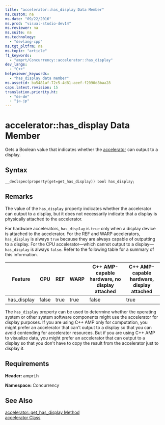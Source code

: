 ```yaml
---
title: "accelerator::has_display Data Member"
ms.custom: na
ms.date: "09/22/2016"
ms.prod: "visual-studio-dev14"
ms.reviewer: na
ms.suite: na
ms.technology: 
  - "devlang-cpp"
ms.tgt_pltfrm: na
ms.topic: "article"
f1_keywords: 
  - "amprt/Concurrency::accelerator::has_display"
dev_langs: 
  - "C++"
helpviewer_keywords: 
  - "has_display data member"
ms.assetid: ba5481af-72c5-4d81-aeef-f2090d8baa28
caps.latest.revision: 15
translation.priority.ht: 
  - "de-de"
  - "ja-jp"
---
```

# accelerator::has_display Data Member
Gets a Boolean value that indicates whether the [accelerator](../vs140/accelerator-class.md) can output to a display.  
  
## Syntax  
  
```  
__declspec(property(get=get_has_display)) bool has_display;  
```  
  
## Remarks  
 The value of the `has_display` property indicates whether the accelerator can output to a display, but it does not necessarily indicate that a display is physically attached to the accelerator.  
  
 For hardware accelerators, `has_display` is `true` only when a display device is attached to the accelerator. For the REF and WARP accelerators, `has_display` is always `true` because they are always capable of outputting to a display. For the CPU accelerator—which cannot output to a display—`has_display` is always `false`. Refer to the following table for a summary of this information.  
  
|Feature|CPU|REF|WARP|C++ AMP-capable hardware, no display attached|C++ AMP-capable hardware, display attached|  
|-------------|---------|---------|----------|------------------------------------------------------|---------------------------------------------------|  
|has_display|false|true|true|false|true|  
  
 The `has_display` property can be used to determine whether the operating system or other system software components might use the accelerator for display purposes. If you are using C++ AMP only for computation, you might prefer an accelerator that can't output to a display so that you can avoid contending for accelerator resources. But if you are using C++ AMP to visualize data, you might prefer an accelerator that can output to a display so that you don't have to copy the result from the accelerator just to display it.  
  
## Requirements  
 **Header:** amprt.h  
  
 **Namespace:** Concurrency  
  
## See Also  
 [accelerator::get_has_display Method](../vs140/accelerator--get_has_display-method.md)   
 [accelerator Class](../vs140/accelerator-class.md)